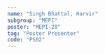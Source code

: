```yaml
---
name: "Singh Bhattal, Harvir"
subgroup: "MEPI"
poster: "MEPI-28"
tag: "Poster Presenter"
code: "PS02"
---
```

